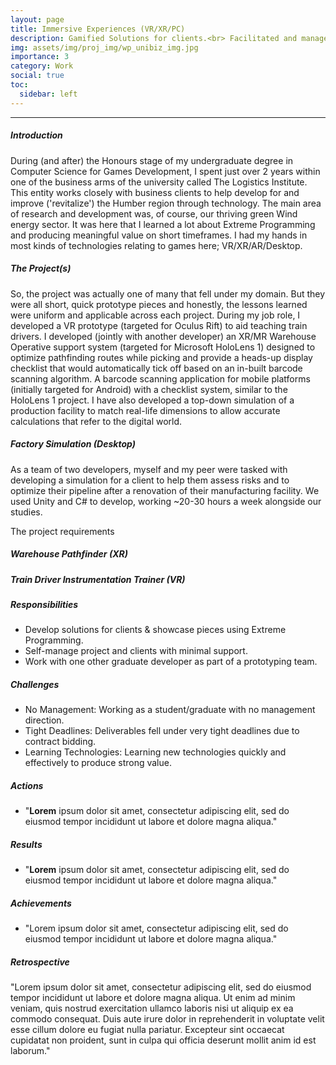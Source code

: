 ```yaml
---
layout: page
title: Immersive Experiences (VR/XR/PC)
description: Gamified Solutions for clients.<br> Facilitated and managed by the The Logistics Institute at the University of Hull.
img: assets/img/proj_img/wp_unibiz_img.jpg
importance: 3
category: Work
social: true
toc:
  sidebar: left
---
```


<hr>
<div>
  <h5>Introduction</h5>
  <p>
    During (and after) the Honours stage of my undergraduate degree in Computer Science for Games Development, I spent just over 2 years within one of the business arms of the university called The Logistics Institute. This entity works closely with business clients to help develop for and improve ('revitalize') the Humber region through technology. The main area of research and development was, of course, our thriving green Wind energy sector. It was here that I learned a lot about Extreme Programming and producing meaningful value on short timeframes. I had my hands in most kinds of technologies relating to games here; VR/XR/AR/Desktop.
</p>
</div>
<div>
  <h5>The Project(s)</h5>
  <p>
    So, the project was actually one of many that fell under my domain. But they were all short, quick prototype pieces and honestly, the lessons learned were uniform and applicable across each project. During my job role, I developed a VR prototype (targeted for Oculus Rift) to aid teaching train drivers. I developed (jointly with another developer) an XR/MR Warehouse Operative support system (targeted for Microsoft HoloLens 1) designed to optimize pathfinding routes while picking and provide a heads-up display checklist that would automatically tick off based on an in-built barcode scanning algorithm. A barcode scanning application for mobile platforms (initially targeted for Android) with a checklist system, similar to the HoloLens 1 project. I have also developed a top-down simulation of a production facility to match real-life dimensions to allow accurate calculations that refer to the digital world.
  </p>
</div>
<div>
  <h5>Factory Simulation (Desktop)</h5>
  <p>
    As a team of two developers, myself and my peer were tasked with developing a simulation for a client to help them assess risks and to optimize their pipeline after a renovation of their manufacturing facility. We used Unity and C# to develop, working ~20-30 hours a week alongside our studies.
  </p>
  <p>
    The project requirements 
  </p>
</div>
<div>
  <h5>Warehouse Pathfinder (XR)</h5>
  <p>

  </p>
</div>
<div>
  <h5>Train Driver Instrumentation Trainer (VR)</h5>
  <p>

  </p>
</div>

<div>
  <h5>Responsibilities</h5>
  <ul>
    <li>Develop solutions for clients & showcase pieces using Extreme Programming.</li>
    <li>Self-manage project and clients with minimal support.</li>
    <li>Work with one other graduate developer as part of a prototyping team.</li>
  </ul>
</div>
<div>
  <h5>Challenges</h5>
  <ul>
    <li>No Management: Working as a student/graduate with no management direction.</li>
    <li>Tight Deadlines: Deliverables fell under very tight deadlines due to contract bidding.</li>
    <li>Learning Technologies: Learning new technologies quickly and effectively to produce strong value.</li>
  </ul>
</div>
<div>
  <h5>Actions</h5>
  <ul>
    <li>"<b>Lorem</b> ipsum dolor sit amet, consectetur adipiscing elit, sed do eiusmod tempor incididunt ut labore et dolore magna aliqua."</li>
  </ul>
</div>
<div>
  <h5>Results</h5>
  <ul>
    <li>"<b>Lorem</b> ipsum dolor sit amet, consectetur adipiscing elit, sed do eiusmod tempor incididunt ut labore et dolore magna aliqua."</li>
  </ul>
</div>
<div>
  <h5>Achievements</h5>
  <ul>
    <li>"Lorem ipsum dolor sit amet, consectetur adipiscing elit, sed do eiusmod tempor incididunt ut labore et dolore magna aliqua."</li>
  </ul>
</div>
<div>
    <h5>Retrospective</h5>
    <p>
    "Lorem ipsum dolor sit amet, consectetur adipiscing elit, sed do eiusmod tempor incididunt ut labore et dolore magna aliqua. Ut enim ad minim veniam, quis nostrud exercitation ullamco laboris nisi ut aliquip ex ea commodo consequat. Duis aute irure dolor in reprehenderit in voluptate velit esse cillum dolore eu fugiat nulla pariatur. Excepteur sint occaecat cupidatat non proident, sunt in culpa qui officia deserunt mollit anim id est laborum."
  </p>
</div>